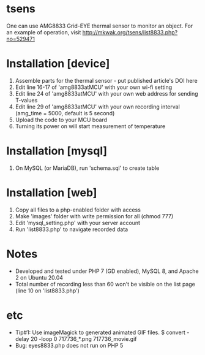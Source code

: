 # tsens
One can use AMG8833 Grid-EYE thermal sensor to monitor an object.
For an example of operation, visit http://mkwak.org/tsens/list8833.php?no=529471

# Installation [device]
1. Assemble parts for the thermal sensor - put published article's DOI here
2. Edit line 16-17 of 'amg8833atMCU' with your own wi-fi setting
3. Edit line 24 of 'amg8833atMCU' with your own web address for sending T-values
4. Edit line 29 of 'amg8833atMCU' with your own recording interval (amg_time = 5000, default is 5 second)
5. Upload the code to your MCU board
6. Turning its power on will start measurement of temperature

# Installation [mysql]
1. On MySQL (or MariaDB), run 'schema.sql' to create table

# Installation [web]
1. Copy all files to a php-enabled folder with access
2. Make 'images' folder with write permission for all (chmod 777)
3. Edit 'mysql_setting.php' with your server account
4. Run 'list8833.php' to navigate recorded data

# Notes
  * Developed and tested under PHP 7 (GD enabled), MySQL 8, and Apache 2 on Ubuntu 20.04
  * Total number of recording less than 60 won't be visible on the list page (line 10 on 'list8833.php')  

# etc
  * Tip#1: Use imageMagick to generated animated GIF files. 
    $ convert -delay 20 -loop 0 717736_*.png 717736_movie.gif
  * Bug: eyes8833.php does not run on PHP 5
